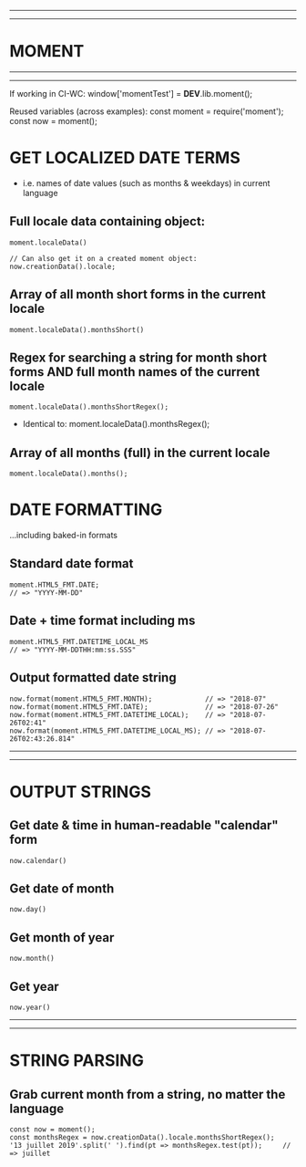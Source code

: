 ---------------------------------------------------------------------------
---------------------------------------------------------------------------
MOMENT
======
---------------------------------------------------------------------------
---------------------------------------------------------------------------
If working in CI-WC:
    window['momentTest'] = __DEV__.lib.moment();

Reused variables (across examples):
    const moment = require('moment');
    const now = moment();

GET LOCALIZED DATE TERMS
========================
-   i.e. names of date values (such as months & weekdays) in current language

## Full locale data containing object:
    moment.localeData()

    // Can also get it on a created moment object:
    now.creationData().locale;

## Array of all month short forms in the current locale
    moment.localeData().monthsShort()

## Regex for searching a string for month short forms AND full month names of the current locale
    moment.localeData().monthsShortRegex();

-   Identical to:
        moment.localeData().monthsRegex();

## Array of all months (full) in the current locale
    moment.localeData().months();


DATE FORMATTING
===============
...including baked-in formats

## Standard date format
    moment.HTML5_FMT.DATE;
    // => "YYYY-MM-DD"

## Date + time format including ms
    moment.HTML5_FMT.DATETIME_LOCAL_MS
    // => "YYYY-MM-DDTHH:mm:ss.SSS"

## Output formatted date string
    now.format(moment.HTML5_FMT.MONTH);             // => "2018-07"
    now.format(moment.HTML5_FMT.DATE);              // => "2018-07-26"
    now.format(moment.HTML5_FMT.DATETIME_LOCAL);    // => "2018-07-26T02:41"
    now.format(moment.HTML5_FMT.DATETIME_LOCAL_MS); // => "2018-07-26T02:43:26.814"

----------------------------------------------------------------------------------------------------
----------------------------------------------------------------------------------------------------

OUTPUT STRINGS
==============
## Get date & time in human-readable "calendar" form
    now.calendar()

## Get date of month
    now.day()

## Get month of year
    now.month()

## Get year
    now.year()

----------------------------------------------------------------------------------------------------
----------------------------------------------------------------------------------------------------

STRING PARSING
==============
## Grab current month from a string, no matter the language

    const now = moment();
    const monthsRegex = now.creationData().locale.monthsShortRegex();
    '13 juillet 2019'.split(' ').find(pt => monthsRegex.test(pt));     // => juillet

